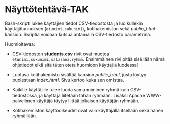 # Näyttötehtävä-TAK

Bash-skripti lukee käyttäjien tiedot CSV-tiedostosta ja luo kullekin käyttäjätunnuksen (`etunimi.sukunimi`), kotihakemiston sekä *public_html*-kansion. Skriptiä voidaan kutsua antamalla CSV-tiedosto parametrinä.

Huomioitavaa:

- CSV-tiedoston **students.csv** rivit ovat muotoa `etunimi,sukunimi,salasana,ryhmä`. Ensimmäinen rivi pitää sisällään nämä ohjetiedot eikä sitä täten oteta huomioon käyttäjiä luodessa!

- Luotava kotihakemisto sisältää kansion *public_html*, josta löytyy puolestaan *index.html*. Sivu kertoo kuka sen omistaa.

- Kaikille käyttäjille tulee luoda samanniminen ryhmä kuin CSV-tiedostossa, ja käyttäjä liitetään tähän ryhmään. Lisäksi Apache WWW-palvelimen käyttäjä täytyy liittää jokaisen käyttäjän ryhmään.

- Kotihakemiston käyttöoikeudet ovat vain käyttäjällä itsellään sekä hänen ryhmällään.